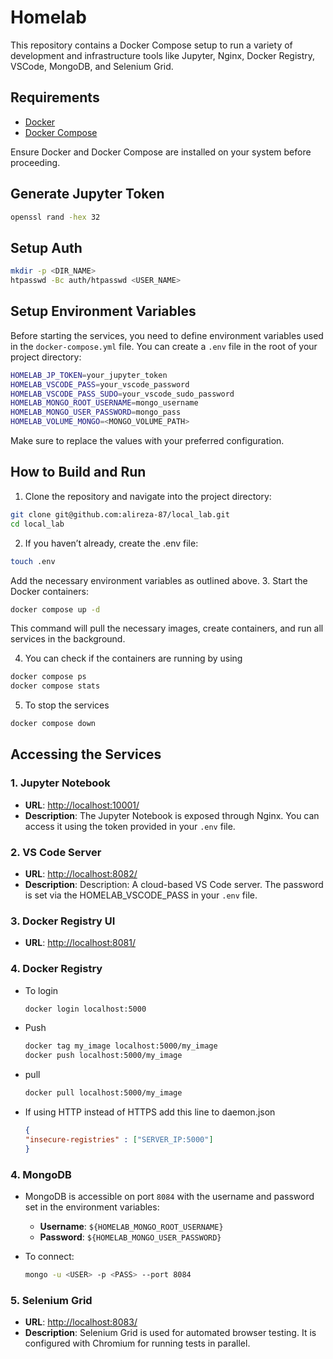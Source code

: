 # Homelab
This repository contains a Docker Compose setup to run a variety of development and infrastructure tools like Jupyter, Nginx, Docker Registry, VSCode, MongoDB, and Selenium Grid.

## Requirements
- [Docker](https://docs.docker.com/get-docker/)
- [Docker Compose](https://docs.docker.com/compose/install/)

Ensure Docker and Docker Compose are installed on your system before proceeding.
## Generate Jupyter Token

```bash
openssl rand -hex 32
```
## Setup Auth
```bash
mkdir -p <DIR_NAME>
htpasswd -Bc auth/htpasswd <USER_NAME>
```
## Setup Environment Variables

Before starting the services, you need to define environment variables used in the `docker-compose.yml` file. You can create a `.env` file in the root of your project directory:

```bash
HOMELAB_JP_TOKEN=your_jupyter_token
HOMELAB_VSCODE_PASS=your_vscode_password
HOMELAB_VSCODE_PASS_SUDO=your_vscode_sudo_password
HOMELAB_MONGO_ROOT_USERNAME=mongo_username
HOMELAB_MONGO_USER_PASSWORD=mongo_pass
HOMELAB_VOLUME_MONGO=<MONGO_VOLUME_PATH>
```
Make sure to replace the values with your preferred configuration.

## How to Build and Run
1. Clone the repository and navigate into the project directory:
```bash
git clone git@github.com:alireza-87/local_lab.git
cd local_lab
```
2. If you haven’t already, create the .env file:
```bash
touch .env
```
Add the necessary environment variables as outlined above.
3. Start the Docker containers:
```bash
docker compose up -d
```
This command will pull the necessary images, create containers, and run all services in the background.

4. You can check if the containers are running by using
```bash
docker compose ps
docker compose stats
```

5. To stop the services
```bash
docker compose down
```

## Accessing the Services
### 1. **Jupyter Notebook**
- **URL**: [http://localhost:10001/](http://localhost:10001/)
- **Description**: The Jupyter Notebook is exposed through Nginx. You can access it using the token provided in your `.env` file.

### 2. **VS Code Server**
- **URL**: [http://localhost:8082/](http://localhost:8082/)
- **Description**: Description: A cloud-based VS Code server. The password is set via the HOMELAB_VSCODE_PASS in your `.env` file.

### 3. **Docker Registry UI**
- **URL**: [http://localhost:8081/](http://localhost:8081/)

### 4. **Docker Registry**
- To login
  ```bash
  docker login localhost:5000
  ```
- Push
  ```bash
  docker tag my_image localhost:5000/my_image
  docker push localhost:5000/my_image
  ```
- pull
  ```bash
  docker pull localhost:5000/my_image
  ```
- If using HTTP instead of HTTPS add this line to daemon.json
  ```json
  {
  "insecure-registries" : ["SERVER_IP:5000"]
  }
  ```
### 4. **MongoDB**
- MongoDB is accessible on port `8084` with the username and password set in the environment variables:
  - **Username**: `${HOMELAB_MONGO_ROOT_USERNAME}`
  - **Password**: `${HOMELAB_MONGO_USER_PASSWORD}`
  
- To connect:
  ```bash
  mongo -u <USER> -p <PASS> --port 8084
  ```
### 5. **Selenium Grid**
- **URL**: [http://localhost:8083/](http://localhost:8083/)
- **Description**: Selenium Grid is used for automated browser testing. It is configured with Chromium for running tests in parallel.

